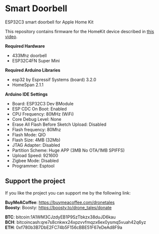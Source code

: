 # Smart Doorbell
 ESP32C3 smart doorbell for Apple Home Kit

 This repository contains firmware for the HomeKit device described in [this video](https://youtu.be/UexestUQARw).
 
 **Required Hardware**
 - 433Mhz doorbell
 - ESP32C4FN Super Mini
 
 **Required Arduino Libraries**
 - esp32 by Espressif Systems (board) 3.2.0
 - HomeSpan 2.1.1
 
 **Arduino IDE Settings**
 - Board: ESP32C3 Dev BModule
 - ESP CDC On Boot: Enabled
 - CPU Frequency: 80MHz (WiFi)
 - Core Debug Level: None
 - Erase All Flash Before Sketch Upload: Disabled
 - Flash frequency: 80Mhz
 - Flash Mode: QIO
 - Flash Size: 4MB (32Mb)
 - JTAG Adapter: Disabled
 - Partition Scheme: Huge APP (3MB No OTA/1MB SPIFFS)
 - Upload Speed: 921600
 - Zigbee Mode: Disabled
 - Programmer: Esptool

## Support the project
 
 If you like the project you can support me by the following link:  

 **BuyMeACoffee**: https://buymeacoffee.com/dronetales  
 **Boosty**: Boosty: https://boosty.to/drone_tales/donate  
 
 **BTC**: bitcoin:1A1WM3CJzdyEB1P9SzTbkzx38duJD6kau  
 **BCH**: bitcoincash:qre7s8cnkwx24xpzvvfmqzx6ex0ysmq5vuah42q6yz  
 **ETH**: 0xf780b3B7DbE2FC74b5F156cBBE51F67eDeAd8F9a  
